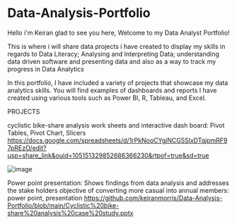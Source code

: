 # Data-Analysis-Portfolio
Hello i'm Keiran glad to see you here, Welcome to my Data Analyst Portfolio!

This is where i will share data projects i have created to display my skills in regards to Data Literacy; Analysing and Interpreting
Data; understanding data driven software and presenting data and also as a way to track my progress in Data Analytics  

In this portfolio, I have included a variety of projects that showcase my data analytics skills. You will find examples of dashboards
and reports I have created using various tools such as Power BI, R, Tableau, and Excel.

PROJECTS

cyclistic bike-share analysis
work sheets and interactive dash board: Pivot Tables, Pivot Chart, Slicers
https://docs.google.com/spreadsheets/d/1rPkNooCYgjNCG5SIxDTqjpmRF97pREzO/edit?usp=share_link&ouid=105151329852686366230&rtpof=true&sd=true

![image](https://user-images.githubusercontent.com/126327137/231563205-d3a2e4c6-9aa5-489d-959e-6f3eb17ee269.png)



Power point presentation:
Shows findings from data analysis and addresses the stake holders objective of converting more casual into annual members: power point, presentation
https://github.com/keiranmorris/Data-Analysis-Portfolio/blob/main/Cyclistic%20bike-share%20analysis%20case%20study.pptx

